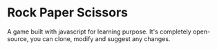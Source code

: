 # Rock Paper Scissors
A game built with javascript for learning purpose. It's completely open-source, you can clone, modify and suggest any changes.

